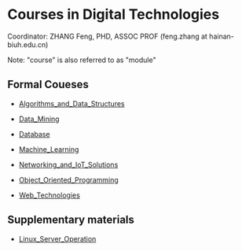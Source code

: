 # Courses in Digital Technologies

Coordinator: ZHANG Feng, PHD, ASSOC PROF (feng.zhang at hainan-biuh.edu.cn)

Note: "course" is also referred to as "module"

## Formal Coueses

- [Algorithms_and_Data_Structures](Algorithms_and_Data_Structures)

- [Data_Mining](Data_Mining)

- [Database](Database)

- [Machine_Learning](Machine_Learning)

- [Networking_and_IoT_Solutions](Networking_and_IoT_Solutions)

- [Object_Oriented_Programming](Object_Oriented_Programming)

- [Web_Technologies](Web_Technologies)


## Supplementary materials

- [Linux_Server_Operation](Linux_Server_Operation)

